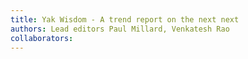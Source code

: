 ```yaml
---
title: Yak Wisdom - A trend report on the next next
authors: Lead editors Paul Millard, Venkatesh Rao
collaborators:
---
```


